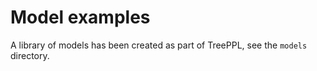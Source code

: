 # Model examples

A library of models has been created as part of TreePPL, see the `models` directory.  

